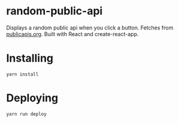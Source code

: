 # random-public-api

Displays a random public api when you click a button. Fetches from [publicapis.org](https://api.publicapis.org/). Built with React and create-react-app.

# Installing

`yarn install`

# Deploying

`yarn run deploy`